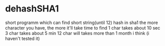 # dehashSHA1
short programm which can find short string(until 12) hash in sha1
the more character you have, the more it'll take time to find
1 char takes about 10 sec
3 char takes about 5 min
12 char will takes more than 1 month i think (i haven't tested it)
